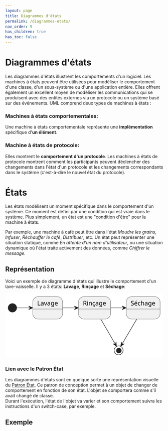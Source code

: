 ```yaml
---
layout: page
title: Diagrammes d'états
permalink: /diagrammes-etats/
nav_order: 9
has_children: true
has_toc: false
---
```


# Diagrammes d'états

Les diagrammes d'états illustrent les comportements d'un logiciel. Les machines à états peuvent être utilisées pour modéliser le comportement d'une classe, d'un sous-système ou d'une application entière. Elles offrent également un excellent moyen de modéliser les communications qui se produisent avec des entités externes via un protocole ou un système basé sur des événements.
UML comprend deux types de machines à états :

### Machines à états comportementales:

Une machine à états comportementale représente une **implémentation** spécifique d'**un élément**.

### Machine à états de protocole:

Elles montrent le **comportement d'un protocole**. Les machines à états de protocole montrent comment les participants peuvent déclencher des changements dans l'état d'un protocole et les changements correspondants dans le système (c'est-à-dire le nouvel état du protocole).

# États

Les états modélisent un moment spécifique dans le comportement d'un système. Ce moment est défini par une condition qui est vraie dans le système. Plus simplement, un état est une "condition d'être" pour la machine à états.

Par exemple, une machine à café peut être dans l'état _Moudre les grains_, _Infuser_, _Réchauffer le café_, _Distribuer_, etc. Un état peut représenter une situation statique, comme _En attente d'un nom d'utilisateur_, ou une situation dynamique où l'état traite activement des données, comme _Chiffrer le message_.

## Représentation

Voici un exemple de diagramme d'états qui illustre le comportement d'un lave-vaisselle. Il y a 3 états: **Lavage**, **Rinçage** et **Séchage**:

![](/out/plant_uml/stateDiagRepresentation/stateDiagRepresentation.svg)


### Lien avec le Patron État

Les diagrammes d'états sont en quelque sorte une représentation visuelle du [Patron État](https://refactoring.guru/design-patterns/state). Ce patron de conception permet à un objet de changer de comportement en fonction de son état. L'objet se comportera comme s'il avait changé de classe.  
Durant l'exécution, l'état de l'objet va varier et son comportement suivra les instructions d'un switch-case, par exemple.

## Exemple
